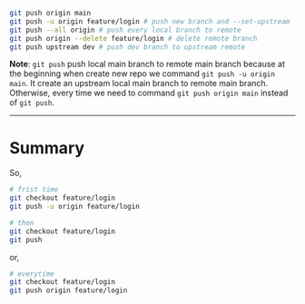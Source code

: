```bash
git push origin main
git push -u origin feature/login # push new branch and --set-upstream
git push --all origin # push every local branch to remote
git push origin --delete feature/login # delete remote branch
git push upstream dev # push dev branch to upstream remote
```

**Note**: `git push` push local main branch to remote main branch because at the beginning when create new repo we command `git push -u origin main`. It create an upstream local main branch to remote main branch. Otherwise, every time we need to command `git push origin main` instead of `git push`.

---

# Summary

So,

```bash
# frist time
git checkout feature/login
git push -u origin feature/login

# then
git checkout feature/login
git push
```

or,

```bash
# everytime
git checkout feature/login
git push origin feature/login
```

